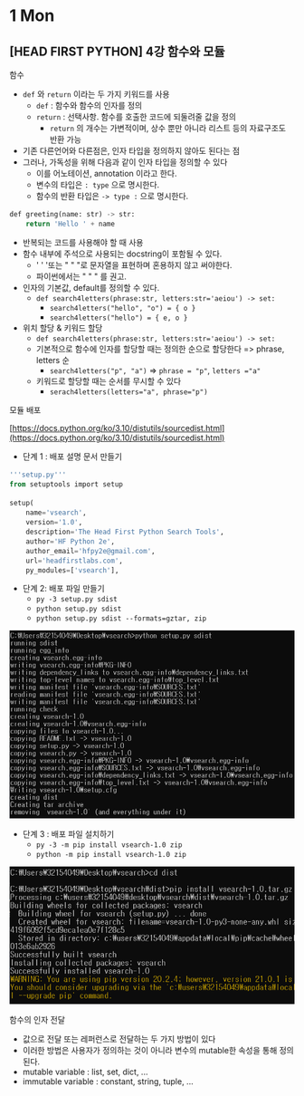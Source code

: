 # 1 Mon

## \[HEAD FIRST PYTHON\] 4강 함수와 모듈 <a id="sql"></a>

함수

* `def` 와 `return` 이라는 두 가지 키워드를 사용
  * `def` : 함수와 함수의 인자를 정의
  * `return` : 선택사항. 함수를 호출한 코드에 되둘려줄 값을 정의
    * `return` 의 개수는 가변적이며, 상수 뿐만 아니라 리스트 등의 자료구조도 반환 가능
* 기존 다른언어와 다른점은, 인자 타입을 정의하지 않아도 된다는 점
* 그러나, 가독성을 위해 다음과 같이 인자 타입을 정의할 수 있다
  * 이를 어노테이션, annotation 이라고 한다.
  * 변수의 타입은 `: type` 으로 명시한다.
  * 함수의 반환 타입은 `-> type :` 으로 명시한다.

```sql
def greeting(name: str) -> str:
    return 'Hello ' + name
```

* 반복되는 코드를 사용해야 할 때 사용
* 함수 내부에 주석으로 사용되는 docstring이 포함될 수 있다.
  * ' ' '또는 " " "로 문자열을 표현하며 혼용하지 않고 써야한다.
  * 파이썬에서는 " " " 를 권고.
* 인자의 기본값, default를 정의할 수 있다.
  * `def search4letters(phrase:str, letters:str='aeiou') -> set:`
    * `search4letters("hello", "o") = { o }`
    * `search4letters("hello") = { e, o }`
* 위치 할당 & 키워드 할당
  * `def search4letters(phrase:str, letters:str='aeiou') -> set:`
  * 기본적으로 함수에 인자를 할당할 때는 정의한 순으로 할당한다 =&gt; phrase, letters 순
    * `search4letters("p", "a")` =&gt; `phrase = "p"`, `letters ="a"`
  * 키워드로 할당할 때는 순서를 무시할 수 있다
    * `serach4letters(letters="a", phrase="p")`

모듈 배포

[https://docs.python.org/ko/3.10/distutils/sourcedist.html](https://docs.python.org/ko/3.10/distutils/sourcedist.html)

* 단계 1 : 배포 설명 문서 만들기

```sql
'''setup.py'''
from setuptools import setup

setup(
    name='vsearch',
    version='1.0',
    description='The Head First Python Search Tools',
    author='HF Python 2e',
    author_email='hfpy2e@gmail.com',
    url='headfirstlabs.com',
    py_modules=['vsearch'],
```

* 단계 2: 배포 파일 만들기
  * `py -3 setup.py sdist`
  * `python setup.py sdist`
  * `python setup.py sdist --formats=gztar, zip`

![](../../.gitbook/assets/image%20%28292%29.png)

* 단계 3 : 배포 파일 설치하기
  * `py -3 -m pip install vsearch-1.0 zip`
  * `python -m pip install vsearch-1.0 zip`

![](../../.gitbook/assets/image%20%28291%29.png)

함수의 인자 전달

* 값으로 전달 또는 레퍼런스로 전달하는 두 가지 방법이 있다
* 이러한 방법은 사용자가 정의하는 것이 아니라 변수의 mutable한 속성을 통해 정의된다.
* mutable variable : list, set, dict, ...
* immutable variable : constant, string, tuple, ...






